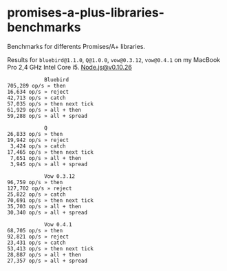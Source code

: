 promises-a-plus-libraries-benchmarks
====================================

Benchmarks for differents Promises/A+ libraries.

Results for `bluebird@1.1.0`, `Q@1.0.0`, `vow@0.3.12`, `vow@0.4.1` on my MacBook Pro 2,4 GHz Intel Core i5. Node.js@v0.10.26

```
            Bluebird
705,289 op/s » then
16,634 op/s » reject
42,713 op/s » catch
57,035 op/s » then next tick
61,929 op/s » all + then
59,288 op/s » all + spread

            Q
26,833 op/s » then
19,942 op/s » reject
 3,424 op/s » catch
17,465 op/s » then next tick
 7,651 op/s » all + then
 3,945 op/s » all + spread

            Vow 0.3.12
96,759 op/s » then
127,702 op/s » reject
25,822 op/s » catch
70,691 op/s » then next tick
35,703 op/s » all + then
30,340 op/s » all + spread

            Vow 0.4.1
68,705 op/s » then
92,821 op/s » reject
23,431 op/s » catch
53,413 op/s » then next tick
28,887 op/s » all + then
27,357 op/s » all + spread
```
